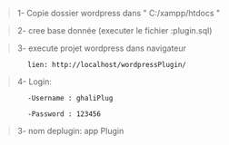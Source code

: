 > 1- Copie dossier wordpress dans " C:/xampp/htdocs " 
   
 > 2- cree base donnée (executer le fichier :plugin.sql)
 
 
 > 3- execute projet wordpress dans navigateur

            lien: http://localhost/wordpressPlugin/
 
 > 4- Login:
 
            -Username : ghaliPlug
            
            -Password : 123456

 > 3- nom deplugin: app Plugin
